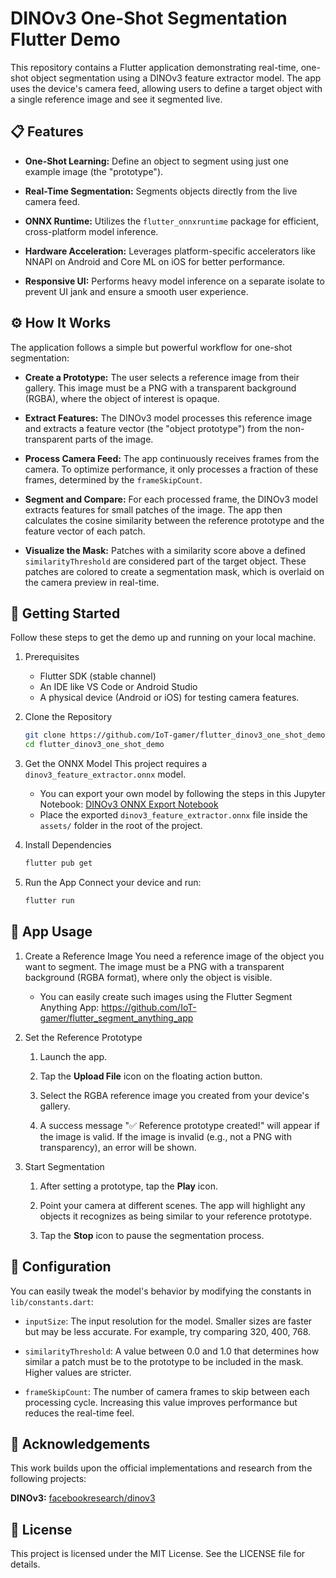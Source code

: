 # DINOv3 One-Shot Segmentation Flutter Demo

This repository contains a Flutter application demonstrating real-time, one-shot object segmentation using a DINOv3 feature extractor model. The app uses the device's camera feed, allowing users to define a target object with a single reference image and see it segmented live.

## 📋 Features

* **One-Shot Learning:** Define an object to segment using just one example image (the "prototype").

* **Real-Time Segmentation:** Segments objects directly from the live camera feed.

* **ONNX Runtime:** Utilizes the `flutter_onnxruntime` package for efficient, cross-platform model inference.

* **Hardware Acceleration:** Leverages platform-specific accelerators like NNAPI on Android and Core ML on iOS  for better performance.

* **Responsive UI:** Performs heavy model inference on a separate isolate to prevent UI jank and ensure a smooth user experience.

## ⚙️ How It Works

The application follows a simple but powerful workflow for one-shot segmentation:

* **Create a Prototype:** The user selects a reference image from their gallery. This image must be a PNG with a transparent background (RGBA), where the object of interest is opaque.

* **Extract Features:** The DINOv3 model processes this reference image and extracts a feature vector (the "object prototype") from the non-transparent parts of the image.

* **Process Camera Feed:** The app continuously receives frames from the camera. To optimize performance, it only processes a fraction of these frames, determined by the `frameSkipCount`.

* **Segment and Compare:** For each processed frame, the DINOv3 model extracts features for small patches of the image. The app then calculates the cosine similarity between the reference prototype and the feature vector of each patch.

* **Visualize the Mask:** Patches with a similarity score above a defined `similarityThreshold` are considered part of the target object. These patches are colored to create a segmentation mask, which is overlaid on the camera preview in real-time.

## 🚀 Getting Started

Follow these steps to get the demo up and running on your local machine.

1. Prerequisites
    * Flutter SDK (stable channel)
    * An IDE like VS Code or Android Studio
    * A physical device (Android or iOS) for testing camera features.

2. Clone the Repository
    ```bash
    git clone https://github.com/IoT-gamer/flutter_dinov3_one_shot_demo.git
    cd flutter_dinov3_one_shot_demo
    ```

3. Get the ONNX Model
    This project requires a `dinov3_feature_extractor.onnx` model.
    * You can export your own model by following the steps in this Jupyter Notebook:
[DINOv3 ONNX Export Notebook](https://github.com/IoT-gamer/segment-anything-dinov3-onnx/blob/main/notebooks/dinov3_onnx_export.ipynb)
    * Place the exported `dinov3_feature_extractor.onnx` file inside the `assets/` folder in the root of the project.

4. Install Dependencies
    ```bash
    flutter pub get
    ```

4. Run the App
    Connect your device and run:
    ```bash
    flutter run
    ```

##  📱 App Usage

1. Create a Reference Image
You need a reference image of the object you want to segment. The image must be a PNG with a transparent background (RGBA format), where only the object is visible.

    * You can easily create such images using the Flutter Segment Anything App:
    https://github.com/IoT-gamer/flutter_segment_anything_app

2. Set the Reference Prototype
    1. Launch the app.

    2. Tap the **Upload File** icon on the floating action button.

    3. Select the RGBA reference image you created from your device's gallery.

    4. A success message "✅ Reference prototype created!" will appear if the image is valid. If the image is invalid (e.g., not a PNG with transparency), an error will be shown.


3. Start Segmentation
    1. After setting a prototype, tap the **Play** icon.

    2. Point your camera at different scenes. The app will highlight any objects it recognizes as being similar to your reference prototype.

    3. Tap the **Stop** icon to pause the segmentation process.

## 🔧 Configuration

You can easily tweak the model's behavior by modifying the constants in `lib/constants.dart`:

* `inputSize`: The input resolution for the model. Smaller sizes are faster but may be less accurate. For example, try comparing 320, 400, 768.

* `similarityThreshold`: A value between 0.0 and 1.0 that determines how similar a patch must be to the prototype to be included in the mask. Higher values are stricter.

* `frameSkipCount`: The number of camera frames to skip between each processing cycle. Increasing this value improves performance but reduces the real-time feel.

## 🙏 Acknowledgements
This work builds upon the official implementations and research from the following projects:

**DINOv3:** [facebookresearch/dinov3](https://github.com/facebookresearch/dinov3)

## 📜 License

This project is licensed under the MIT License. See the LICENSE file for details.